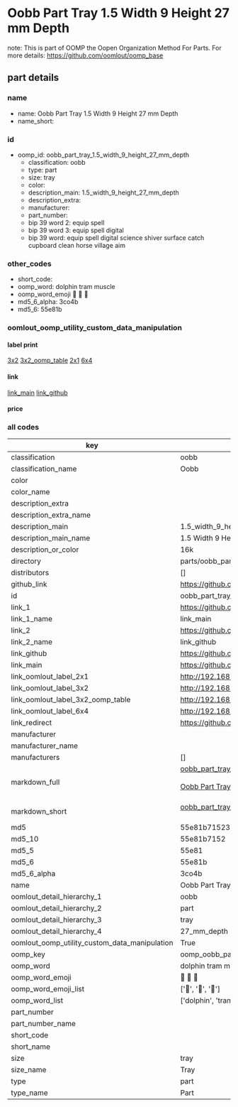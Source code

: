 # Oobb Part Tray 1.5 Width 9 Height 27 mm Depth  

note: This is part of OOMP the Oopen Organization Method For Parts. For more details: https://github.com/oomlout/oomp_base

##  part details
  







### name
* name: Oobb Part Tray 1.5 Width 9 Height 27 mm Depth
* name_short: 
### id
* oomp_id: oobb_part_tray_1.5_width_9_height_27_mm_depth
  * classification: oobb
  * type: part
  * size: tray
  * color: 
  * description_main: 1.5_width_9_height_27_mm_depth
  * description_extra: 
  * manufacturer: 
  * part_number: 
  * bip 39 word 2: equip spell
  * bip 39 word 3: equip spell digital
  * bip 39 word: equip spell digital science shiver surface catch cupboard clean horse village aim

### other_codes
* short_code: 
* oomp_word: dolphin tram muscle
* oomp_word_emoji :dolphin: :tram: :muscle:
* md5_6_alpha: 3co4b
* md5_6: 55e81b






### oomlout_oomp_utility_custom_data_manipulation
#### label print
[3x2](http://192.168.1.245:1112/?label=oomp%203co4b)
[3x2_oomp_table](http://192.168.1.108:1112/?label=oomp%203co4b)
[2x1](http://192.168.1.242:1112/?label=oomp%203co4b)
[6x4](http://192.168.1.55:1112/?label=oomp%203co4b)    

#### link

[link_main](https://github.com/oomlout/oomlout_oomp_version_1_messy/tree/main/parts/oobb_part_tray_1.5_width_9_height_27_mm_depth) [link_github](https://github.com/oomlout/oomlout_oomp_version_1_messy/tree/main/parts/oobb_part_tray_1.5_width_9_height_27_mm_depth)                             

#### price







### all codes 
| key | value |  
| --- | --- |  
| classification | oobb |  
| classification_name | Oobb |  
| color |  |  
| color_name |  |  
| description_extra |  |  
| description_extra_name |  |  
| description_main | 1.5_width_9_height_27_mm_depth |  
| description_main_name | 1.5 Width 9 Height 27 mm Depth |  
| description_or_color | 16k |  
| directory | parts/oobb_part_tray_1.5_width_9_height_27_mm_depth |  
| distributors | [] |  
| github_link | https://github.com/oomlout/oomlout_oomp_part_src/tree/main/parts/oobb_part_tray_1.5_width_9_height_27_mm_depth |  
| id | oobb_part_tray_1.5_width_9_height_27_mm_depth |  
| link_1 | https://github.com/oomlout/oomlout_oomp_version_1_messy/tree/main/parts/oobb_part_tray_1.5_width_9_height_27_mm_depth |  
| link_1_name | link_main |  
| link_2 | https://github.com/oomlout/oomlout_oomp_version_1_messy/tree/main/parts/oobb_part_tray_1.5_width_9_height_27_mm_depth |  
| link_2_name | link_github |  
| link_github | https://github.com/oomlout/oomlout_oomp_version_1_messy/tree/main/parts/oobb_part_tray_1.5_width_9_height_27_mm_depth |  
| link_main | https://github.com/oomlout/oomlout_oomp_version_1_messy/tree/main/parts/oobb_part_tray_1.5_width_9_height_27_mm_depth |  
| link_oomlout_label_2x1 | http://192.168.1.242:1112/?label=oomp%203co4b |  
| link_oomlout_label_3x2 | http://192.168.1.245:1112/?label=oomp%203co4b |  
| link_oomlout_label_3x2_oomp_table | http://192.168.1.108:1112/?label=oomp%203co4b |  
| link_oomlout_label_6x4 | http://192.168.1.55:1112/?label=oomp%203co4b |  
| link_redirect | https://github.com/oomlout/oomlout_oomp_version_1_messy/tree/main/parts/oobb_part_tray_1.5_width_9_height_27_mm_depth |  
| manufacturer |  |  
| manufacturer_name |  |  
| manufacturers | [] |  
| markdown_full | [oobb_part_tray_1.5_width_9_height_27_mm_depth](none)<br>[](none)<br>[Oobb Part Tray 1.5 Width 9 Height 27 Mm Depth](none)<br><br> |  
| markdown_short | [oobb_part_tray_1.5_width_9_height_27_mm_depth](none)<br><br> |  
| md5 | 55e81b715235c48368e31c0e7bf44a61 |  
| md5_10 | 55e81b7152 |  
| md5_5 | 55e81 |  
| md5_6 | 55e81b |  
| md5_6_alpha | 3co4b |  
| name | Oobb Part Tray 1.5 Width 9 Height 27 mm Depth |  
| oomlout_detail_hierarchy_1 | oobb |  
| oomlout_detail_hierarchy_2 | part |  
| oomlout_detail_hierarchy_3 | tray |  
| oomlout_detail_hierarchy_4 | 27_mm_depth |  
| oomlout_oomp_utility_custom_data_manipulation | True |  
| oomp_key | oomp_oobb_part_tray_1.5_width_9_height_27_mm_depth |  
| oomp_word | dolphin tram muscle |  
| oomp_word_emoji | :dolphin: :tram: :muscle: |  
| oomp_word_emoji_list | [':dolphin:', ':tram:', ':muscle:'] |  
| oomp_word_list | ['dolphin', 'tram', 'muscle'] |  
| part_number |  |  
| part_number_name |  |  
| short_code |  |  
| short_name |  |  
| size | tray |  
| size_name | Tray |  
| type | part |  
| type_name | Part |  

